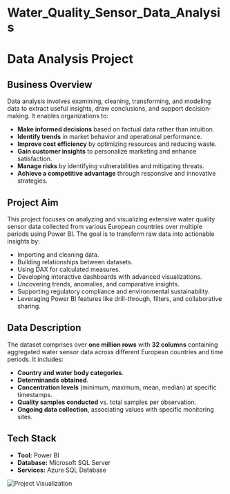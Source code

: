 # Water_Quality_Sensor_Data_Analysis
# Data Analysis Project

## Business Overview

Data analysis involves examining, cleaning, transforming, and modeling data to extract useful insights, draw conclusions, and support decision-making. It enables organizations to:

- **Make informed decisions** based on factual data rather than intuition.
- **Identify trends** in market behavior and operational performance.
- **Improve cost efficiency** by optimizing resources and reducing waste.
- **Gain customer insights** to personalize marketing and enhance satisfaction.
- **Manage risks** by identifying vulnerabilities and mitigating threats.
- **Achieve a competitive advantage** through responsive and innovative strategies.

## Project Aim

This project focuses on analyzing and visualizing extensive water quality sensor data collected from various European countries over multiple periods using Power BI. The goal is to transform raw data into actionable insights by:

- Importing and cleaning data.
- Building relationships between datasets.
- Using DAX for calculated measures.
- Developing interactive dashboards with advanced visualizations.
- Uncovering trends, anomalies, and comparative insights.
- Supporting regulatory compliance and environmental sustainability.
- Leveraging Power BI features like drill-through, filters, and collaborative sharing.

## Data Description

The dataset comprises over **one million rows** with **32 columns** containing aggregated water sensor data across different European countries and time periods. It includes:

- **Country and water body categories**.
- **Determinands obtained**.
- **Concentration levels** (minimum, maximum, mean, median) at specific timestamps.
- **Quality samples conducted** vs. total samples per observation.
- **Ongoing data collection**, associating values with specific monitoring sites.

## Tech Stack

- **Tool:** Power BI  
- **Database:** Microsoft SQL Server  
- **Services:** Azure SQL Database  

![Project Visualization](image_path_here)
